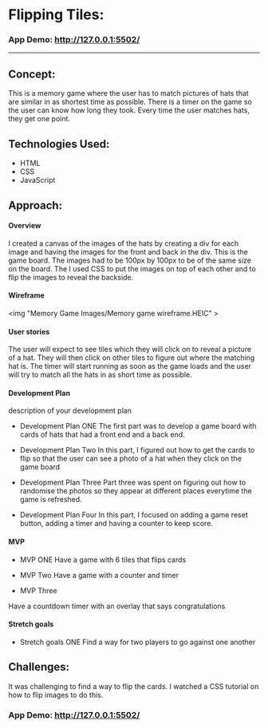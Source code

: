 
# Flipping Tiles: 

### App Demo: http://127.0.0.1:5502/

---

## Concept:

This is a memory game where the user has to match pictures of hats that are similar in as shortest time as possible. There is a timer on the game so the user can know how long they took. Every time the user matches hats, they get one point. 

## Technologies Used:

* HTML
* CSS
* JavaScript 


## Approach:

#### Overview
I created a canvas of the images of the hats by creating a div for each image and having the images for the front and back in the div. This is the game board. The images had to be 100px by 100px to be of the same size on the board. 
The I used CSS to put the images on top of each other and to flip the images to reveal the backside. 

#### Wireframe

<img "Memory Game Images/Memory game wireframe.HEIC" >

#### User stories

The user will expect to see tiles which they will click on to reveal a picture of a hat. They will then click on other tiles to figure out where the matching hat is. The timer will start running as soon as the game loads and the user will try to match all the hats in as short time as possible. 

#### Development Plan 

description of your development plan 

* Development Plan  ONE
The first part was to develop a game board with cards of hats that had a front end and a back end. 

* Development Plan  Two
In this part, I figured out how to get the cards to flip so that the user can see a photo of a hat when they click on the game board

* Development Plan  Three 
Part three was spent on figuring out how to randomise the photos so they appear at different places everytime the game is refreshed. 

* Development Plan  Four
In this part, I focused on adding a game reset button, adding a timer and having a counter to keep score. 

#### MVP

* MVP ONE
Have a game with 6 tiles that flips cards

* MVP Two
Have a game with a counter and timer 

* MVP Three 

Have a countdown timer with an overlay that says congratulations


#### Stretch goals

* Stretch goals ONE
Find a way for two players to go against one another

## Challenges:

It was challenging to find a way to flip the cards. I watched a CSS tutorial on how to flip images to do this.  

### App Demo: http://127.0.0.1:5502/

